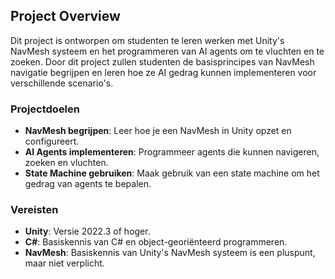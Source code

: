 ## Project Overview

Dit project is ontworpen om studenten te leren werken met Unity's NavMesh systeem en het programmeren van AI agents om te vluchten en te zoeken. Door dit project zullen studenten de basisprincipes van NavMesh navigatie begrijpen en leren hoe ze AI gedrag kunnen implementeren voor verschillende scenario's.

### Projectdoelen

- **NavMesh begrijpen**: Leer hoe je een NavMesh in Unity opzet en configureert.
- **AI Agents implementeren**: Programmeer agents die kunnen navigeren, zoeken en vluchten.
- **State Machine gebruiken**: Maak gebruik van een state machine om het gedrag van agents te bepalen.

### Vereisten

- **Unity**: Versie 2022.3 of hoger.
- **C#**: Basiskennis van C# en object-georiënteerd programmeren.
- **NavMesh**: Basiskennis van Unity's NavMesh systeem is een pluspunt, maar niet verplicht.
